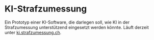# KI-Strafzumessung

Ein Prototyp einer KI-Software, die darlegen soll, wie KI in der Strafzumessung unterstützend eingesetzt werden könnte. Läuft derzeit unter <a href="ki.strafzumesssung.ch">ki.strafzumessung.ch</a>.
